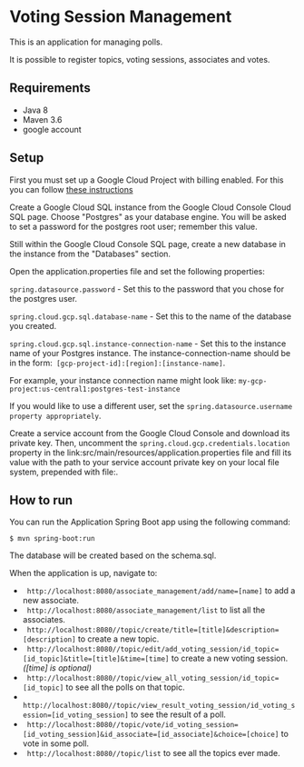 # Voting Session Management

This is an application for managing polls.

It is possible to register topics, voting sessions, associates and votes.

## Requirements

- Java 8
- Maven 3.6
- google account

## Setup

First you must set up a Google Cloud Project with billing enabled. For this you can follow [these instructions](https://cloud.google.com/sql/docs/postgres/quickstart)

Create a Google Cloud SQL instance from the Google Cloud Console Cloud SQL page. Choose "Postgres" as your database engine. You will be asked to set a password for the postgres root user; remember this value.

Still within the Google Cloud Console SQL page, create a new database in the instance from the "Databases" section.

Open the application.properties file and set the following properties:

``spring.datasource.password`` - Set this to the password that you chose for the postgres user.

``spring.cloud.gcp.sql.database-name`` - Set this to the name of the database you created.

``spring.cloud.gcp.sql.instance-connection-name`` - Set this to the instance name of your Postgres instance. The instance-connection-name should be in the form:`` [gcp-project-id]:[region]:[instance-name]``.

For example, your instance connection name might look like: ``my-gcp-project:us-central1:postgres-test-instance``

If you would like to use a different user, set the ``spring.datasource.username property appropriately``.

Create a service account from the Google Cloud Console and download its private key. Then, uncomment the ``spring.cloud.gcp.credentials.location`` property in the link:src/main/resources/application.properties file and fill its value with the path to your service account private key on your local file system, prepended with file:.

## How to run

You can run the Application Spring Boot app using the following command:

``$ mvn spring-boot:run``

The database will be created based on the schema.sql.

When the application is up, navigate to:

- `` http://localhost:8080/associate_management/add/name=[name]`` to add a new associate.
- `` http://localhost:8080/associate_management/list`` to list all the associates.
- `` http://localhost:8080//topic/create/title=[title]&description=[description]`` to create a new topic.
- `` http://localhost:8080//topic/edit/add_voting_session/id_topic=[id_topic]&title=[title]&time=[time]`` to create a new voting session. _([time] is optional)_
- `` http://localhost:8080//topic/view_all_voting_session/id_topic=[id_topic]`` to see all the polls on that topic.
- `` http://localhost:8080//topic/view_result_voting_session/id_voting_session=[id_voting_session]`` to see the result of a poll.
- `` http://localhost:8080//topic/vote/id_voting_session=[id_voting_session]&id_associate=[id_associate]&choice=[choice]`` to vote in some poll.
- `` http://localhost:8080//topic/list`` to see all the topics ever made.
